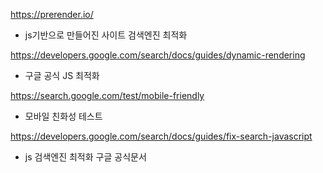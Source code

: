 https://prerender.io/
* js기반으로 만들어진 사이트 검색엔진 최적화  
  
https://developers.google.com/search/docs/guides/dynamic-rendering
* 구글 공식 JS 최적화  
  
https://search.google.com/test/mobile-friendly
* 모바일 친화성 테스트
  
https://developers.google.com/search/docs/guides/fix-search-javascript
* js 검색엔진 최적화 구글 공식문서 
